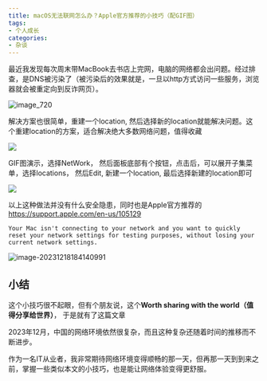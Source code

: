 ```yaml
---
title: macOS无法联网怎么办？Apple官方推荐的小技巧（配GIF图）
tags:
- 个人成长
categories:
- 杂谈
---
```


最近我发现每次周末带MacBook去书店上完网，电脑的网络都会出问题。经过排查，是DNS被污染了（被污染后的效果就是，一旦以http方式访问一些服务，浏览器就会被重定向到反诈网页）。

![image_720](https://cdn.fangyuanxiaozhan.com/assets/1702895469620rTrZfCcE.png)



解决方案也很简单，重建一个location, 然后选择新的location就能解决问题。这个重建location的方案，适合解决绝大多数网络问题，值得收藏

![](https://cdn.fangyuanxiaozhan.com/assets/17028952147506z2y8eh3.png)

GIF图演示，选择NetWork， 然后面板底部有个按钮，点击后，可以展开子集菜单，选择locations， 然后Edit, 新建一个location, 最后选择新建的location即可

 

![](https://cdn.fangyuanxiaozhan.com/assets/17028953339643yXishzB.gif)

以上这种做法并没有什么安全隐患，同时也是Apple官方推荐的 https://support.apple.com/en-us/105129





```
Your Mac isn't connecting to your network and you want to quickly reset your network settings for testing purposes, without losing your current network settings.
```

![image-20231218184140991](https://cdn.fangyuanxiaozhan.com/assets/1702896102359PwGbtbAf.png)

## 小结

这个小技巧很不起眼，但有个朋友说，这个**Worth sharing with the world（值得分享给世界）**， 于是就有了这篇文章

2023年12月，中国的网络环境依然很复杂，而且这种复杂还随着时间的推移而不断进步。

作为一名IT从业者，我非常期待网络环境变得顺畅的那一天，但再那一天到到来之前，掌握一些类似本文的小技巧，也是能让网络体验变得更舒服。
